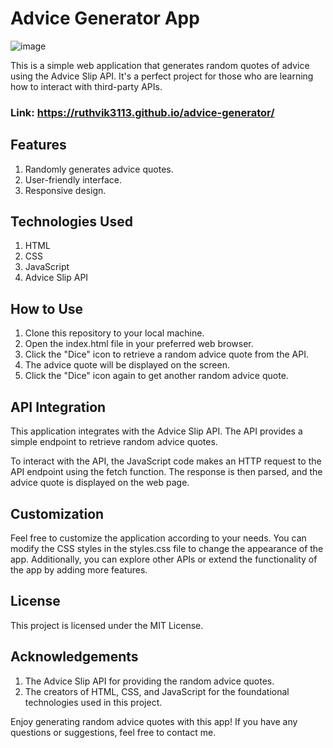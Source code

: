 # Advice Generator App
![image](https://github.com/Ruthvik3113/advice-generator/assets/82648438/bfc588f5-01e0-4ab3-aeb6-33fdf680f38c)


This is a simple web application that generates random quotes of advice using the Advice Slip API. It's a perfect project for those who are learning how to interact with third-party APIs.

### Link: https://ruthvik3113.github.io/advice-generator/

## Features
1. Randomly generates advice quotes.
2. User-friendly interface.
3. Responsive design.
## Technologies Used
1. HTML
2. CSS
3. JavaScript
4. Advice Slip API
## How to Use
1. Clone this repository to your local machine.
2. Open the index.html file in your preferred web browser.
3. Click the "Dice" icon to retrieve a random advice quote from the API.
4. The advice quote will be displayed on the screen.
5. Click the "Dice" icon again to get another random advice quote.
## API Integration
This application integrates with the Advice Slip API. The API provides a simple endpoint to retrieve random advice quotes.

To interact with the API, the JavaScript code makes an HTTP request to the API endpoint using the fetch function. The response is then parsed, and the advice quote is displayed on the web page.

## Customization
Feel free to customize the application according to your needs. You can modify the CSS styles in the styles.css file to change the appearance of the app. Additionally, you can explore other APIs or extend the functionality of the app by adding more features.

## License
This project is licensed under the MIT License.

## Acknowledgements
1. The Advice Slip API for providing the random advice quotes.
2. The creators of HTML, CSS, and JavaScript for the foundational technologies used in this project.

Enjoy generating random advice quotes with this app! If you have any questions or suggestions, feel free to contact me.
